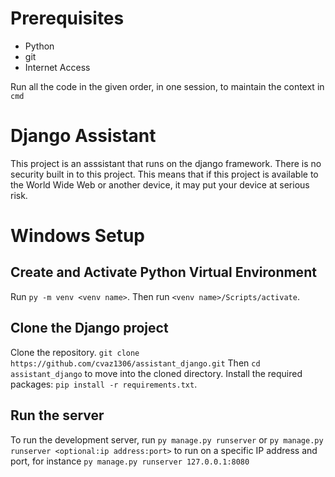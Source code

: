# Prerequisites
* Python
* git
* Internet Access

Run all the code in the given order, in one session, to maintain the context in ```cmd```
# Django Assistant
This project is an asssistant that runs on the django framework.
There is no security built in to this project. This means that if this project is available to the World Wide Web or another device, it may put your device at serious risk.
# Windows Setup
## Create and Activate Python Virtual Environment
Run ```py -m venv <venv name>```.
Then run ```<venv name>/Scripts/activate```.
## Clone the Django project
Clone the repository. ```git clone https://github.com/cvaz1306/assistant_django.git```
Then ```cd assistant_django``` to move into the cloned directory. Install the required packages: ```pip install -r requirements.txt```.
## Run the server
To run the development server, run ```py manage.py runserver``` or ```py manage.py runserver <optional:ip address:port>``` to run on a specific IP address and port, for instance ```py manage.py runserver 127.0.0.1:8080```
